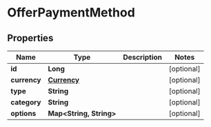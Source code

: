# OfferPaymentMethod

## Properties
Name | Type | Description | Notes
------------ | ------------- | ------------- | -------------
**id** | **Long** |  |  [optional]
**currency** | [**Currency**](Currency.md) |  |  [optional]
**type** | **String** |  |  [optional]
**category** | **String** |  |  [optional]
**options** | **Map&lt;String, String&gt;** |  |  [optional]
